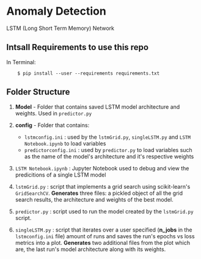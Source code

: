 # Anomaly Detection
 LSTM (Long Short Term Memory) Network

## Intsall Requirements to use this repo
In Terminal:

        $ pip install --user --requirements requirements.txt

## Folder Structure
1. **Model** - Folder that contains saved LSTM model architecture and weights. Used in `predictor.py`
2. **config** - Folder that contains:
   
    - `lstmconfig.ini` : used by the `lstmGrid.py`, `singleLSTM.py` and `LSTM Notebook.ipynb` to load variables
    - `predictorconfig.ini` : used by `predictor.py` to load variables such as the name of the model's architecture and it's respective weights
3. `LSTM Notebook.ipynb` : Jupyter Notebook used to debug and view the predicitions of a single LSTM model
4. `lstmGrid.py` : script that implements a grid search using  scikit-learn's `GridSearchCV`. **Generates** three files: a pickled object of all the grid search results, the architecture and weights of the best model.
5. `predictor.py` : script used to run the model created by the `lstmGrid.py` script.
6. `singleLSTM.py` : script that iterates over a user specified (**n_jobs** in the `lstmconfig.ini` file) amount of runs and saves the run's epochs vs loss metrics into a plot. **Generates** two additional files from the plot which are, the last run's model architecture along with its weights.
   